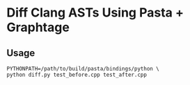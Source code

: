 # Diff Clang ASTs Using Pasta + Graphtage

## Usage
```shell
PYTHONPATH=/path/to/build/pasta/bindings/python \
python diff.py test_before.cpp test_after.cpp
```